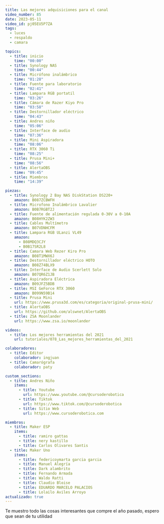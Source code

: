 ```yaml
---
title: Las mejores adquisiciones para el canal
video_number: 85
date: 2023-05-11
video_id: pj05EU5P7ZA
tags:
  - luces 
  - respaldo
  - camara

topics:
  - title: inicio
    time: "00:00"
  - title: Synology NAS
    time: "00:44"
  - title: Micrófono inalámbrico
    time: "01:28"
  - title: Fuente para laboratorio
    time: "02:41"
  - title: Lampara RGB portatil
    time: "03:26"
  - title: Cámara de Razer Kiyo Pro
    time: "03:58"
  - title: Destornillador eléctrico
    time: "04:43"
  - title: Andres niño
    time: "05:06"
  - title: Interface de audio
    time: "07:36"
  - title: Mini Aspiradora
    time: "08:06"
  - title: RTX 3060 Ti
    time: "08:25"
  - title: Prusa Mini+
    time: "08:56"
  - title: AlertaOBS
    time: "09:45"
  - title: Miembros
    time: "14:39"

piezas:
  - title: Synology 2 Bay NAS DiskStation DS220+
    amazon: B087ZCBWFH
  - title: Microfono Inalámbrico Lavalier
    amazon: B0B7RGBT2J
  - title: Fuente de alimentación regulada 0-30V a 0-10A
    amazon: B08HYK2ZW3
  - title: Cables Multímetro
    amazon: B07VDNHCFM
  - title: Lampara RGB ULanzi VL49
    amazon:
      - B08MDQ3CJY
      - B0B17SR2L8
  - title: Camara Web Rezer Kiro Pro
    amazon: B08T1MWX6J
  - title: Destornillador eléctrico HOTO
    amazon: B08Z74BLX9
  - title: Interface de Audio Scerlett Solo
    amazon: B07QR6Z1JB
  - title: Aspiradora Eléctrica
    amazon: B09JFZ5BDB
  - title: MSI GeForce RTX 3060
    amazon: B099N59B14
  - title: Prusa Mini
    url: https://www.prusa3d.com/es/categoria/original-prusa-mini/
  - title: AlertaOBS
    url: https://github.com/alswnet/AlertaOBS
  - title: ZSA Moonlander
    url: https://www.zsa.io/moonlander

videos:
  - title: Los mejores herramientas del 2021
    url: tutoriales/078_Las_mejores_herramientas_del_2021

colaboradores:
  - title: Editor
    colaborador: ingjuan
  - title: Camarógrafa
    colaborador: paty

custom_sections:
  - title: Andres Niño
    items:
      - title: Youtube
        url: https://www.youtube.com/@cursoderobotica
      - title: Tiktok
        url: https://www.tiktok.com/@cursoderobotica
      - title: Sitio Web
        url: https://www.cursoderobotica.com

miembros:
  - title: Maker ESP
    items:
      - title: ramiro gattas
      - title: nery kastillo
      - title: Carlos Olivares Santis
  - title: Maker Uno
    items:
      - title: federicoymarta garcia garcia
      - title: Manuel Alegría
      - title: Dark alambrito
      - title: Fernando Armada
      - title: Waldo Ratti
      - title: Claudio Bloise
      - title: EDUARDO MARCELO PALACIOS
      - title: Lolailo Aviles Arroyo
actualizado: true
---
```


Te muestro todo las cosas interesantes que compre el año pasado, espero que sean de tu utilidad
